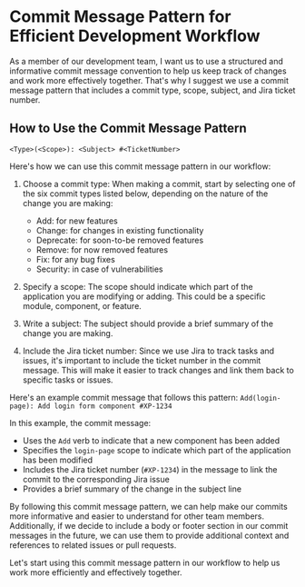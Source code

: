 # Commit Message Pattern for Efficient Development Workflow

As a member of our development team, I want us to use a structured and informative commit message convention to help us keep track of changes and work more effectively together. That's why I suggest we use a commit message pattern that includes a commit type, scope, subject, and Jira ticket number.

## How to Use the Commit Message Pattern
`<Type>(<Scope>): <Subject> #<TicketNumber>`

Here's how we can use this commit message pattern in our workflow:

1. Choose a commit type: When making a commit, start by selecting one of the six commit types listed below, depending on the nature of the change you are making:
    - Add: for new features
    - Change: for changes in existing functionality
    - Deprecate: for soon-to-be removed features
    - Remove: for now removed features
    - Fix: for any bug fixes
    - Security: in case of vulnerabilities

2. Specify a scope: The scope should indicate which part of the application you are modifying or adding. This could be a specific module, component, or feature. 

3. Write a subject: The subject should provide a brief summary of the change you are making. 

4. Include the Jira ticket number: Since we use Jira to track tasks and issues, it's important to include the ticket number in the commit message. This will make it easier to track changes and link them back to specific tasks or issues. 

Here's an example commit message that follows this pattern:
`Add(login-page): Add login form component #XP-1234`

In this example, the commit message:

- Uses the `Add` verb to indicate that a new component has been added
- Specifies the `login-page` scope to indicate which part of the application has been modified
- Includes the Jira ticket number (`#XP-1234`) in the message to link the commit to the corresponding Jira issue
- Provides a brief summary of the change in the subject line

By following this commit message pattern, we can help make our commits more informative and easier to understand for other team members. Additionally, if we decide to include a body or footer section in our commit messages in the future, we can use them to provide additional context and references to related issues or pull requests.

Let's start using this commit message pattern in our workflow to help us work more efficiently and effectively together.
